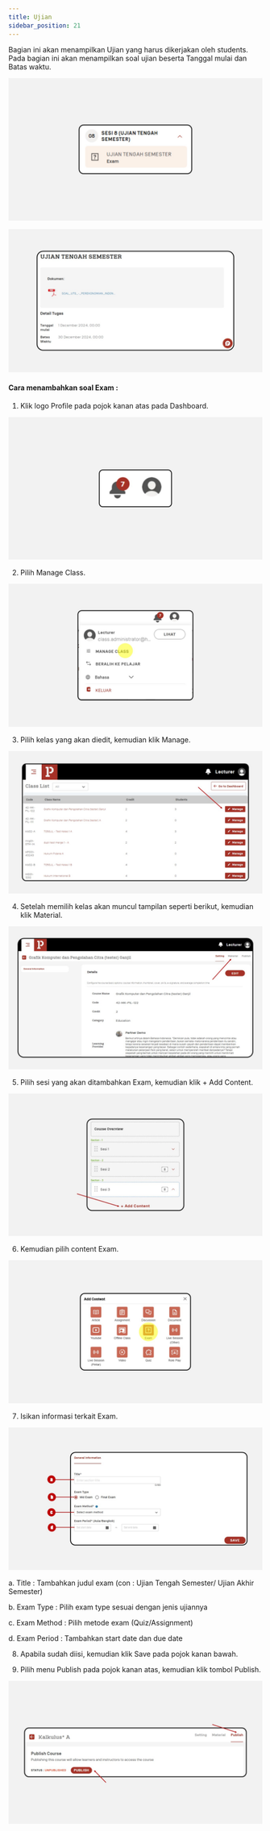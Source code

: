 ```yaml
---
title: Ujian
sidebar_position: 21
---
```

Bagian ini akan menampilkan Ujian yang harus dikerjakan oleh students. Pada bagian ini akan menampilkan soal ujian beserta Tanggal mulai dan Batas waktu.

![](/img/degree-lecture-exam-7.jpg)

![](/img/degree-lecture-exam-5.jpg)

#### **Cara menambahkan soal Exam :**

1. Klik logo Profile pada pojok kanan atas pada Dashboard.

![](/img/degree-lecture-manage-class.jpg)

2. Pilih Manage Class.

![](/img/degree-lecture-manage-class-2.jpg)

3. Pilih kelas yang akan diedit, kemudian klik Manage.

![](/img/degree-lecture-manage-class-3.jpg)

4. Setelah memilih kelas akan muncul tampilan seperti berikut, kemudian klik Material.

![](/img/degree-lecture-manage-class-4.jpg)

5. Pilih sesi yang akan ditambahkan Exam, kemudian klik + Add Content.

![](/img/articlee-5.jpg)

6. Kemudian pilih content Exam.

![](/img/degree-lecture-exam-3.jpg)

7. Isikan informasi terkait Exam.

![](/img/degree-lecture-exam-4.jpg)

a. Title : Tambahkan judul exam (con : Ujian Tengah Semester/ Ujian Akhir Semester)

b. Exam Type : Pilih exam type sesuai dengan jenis ujiannya

c. Exam Method : Pilih metode exam (Quiz/Assignment)

d. Exam Period : Tambahkan start date dan due date

8. Apabila sudah diisi, kemudian klik Save pada pojok kanan bawah.

9. Pilih menu Publish pada pojok kanan atas, kemudian klik tombol Publish.

![](/img/degree-lecture-publish.jpg)
